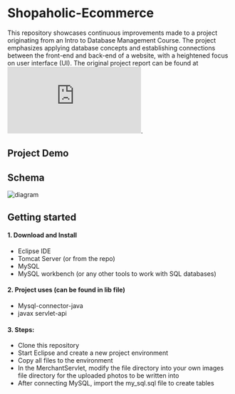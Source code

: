 # Shopaholic-Ecommerce


This repository showcases continuous improvements made to a project originating from an Intro to Database Management Course. The project emphasizes applying database concepts and establishing connections between the front-end and back-end of a website, with a heightened focus on user interface (UI).
The original project report can be found at ![link](https://phuonghuynh9987.github.io/portfolio/Final-report-CS-157A.pdf). 



## Project Demo


## Schema
![diagram](https://github.com/PhuongHuynh9987/Shopaholic-Ecommerce/assets/54336313/d6db49b6-841f-4a81-a194-9757bbbb6e0f)

## Getting started

#### 1. Download and Install
  - Eclipse IDE
  - Tomcat Server (or from the repo)
  - MySQL
  - MySQL workbench (or any other tools to work with SQL databases)

#### 2. Project uses (can be found in lib file)
  - Mysql-connector-java
  - javax servlet-api

#### 3. Steps:
  - Clone this repository
  - Start Eclipse and create a new project environment
  - Copy all files to the environment
  - In the MerchantServlet, modify the file directory into your own images file directory for the uploaded photos to be written into
  - After connecting MySQL, import the my_sql.sql file to create tables
